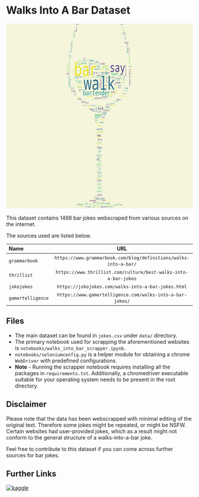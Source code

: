 # Walks Into A Bar Dataset


<img src='./data/thumbnail.png' alt='kaggle' height='500' width='800'>

This dataset contains 1498 bar jokes webscraped from various sources on the internet.

The sources used are listed below.

|   **Name**    | **URL** |
|:--------------|:-------:|
| `grammarbook`     | `https://www.grammarbook.com/blog/definitions/walks-into-a-bar/` |
| `thrillist`       | `https://www.thrillist.com/culture/best-walks-into-a-bar-jokes`  |
| `jokojokes`       | `https://jokojokes.com/walks-into-a-bar-jokes.html`              |
| `gamertelligence` | `https://www.gamertelligence.com/walks-into-a-bar-jokes/`        |


## Files

* The main dataset can be found in `jokes.csv` under `data/` directory.
* The primary notebook used for scrapping the aforementioned websites is `notebooks/walks_into_bar_scrapper.ipynb`.
* `notebooks/seleniumconfig.py` is a helper module for obtaining a chrome `WebDriver` with predefined configurations.
* **Note** - Running the scrapper notebook requires installing all the packages in `requirements.txt`. Additionally, a chromedriver executable suitable for your operating system needs to be present in the root directory.


## Disclaimer

Please note that the data has been webscrapped with minimal editing of the original text.
Therefore some jokes might be repeated, or might be NSFW. Certain websites had user-provided jokes, which as a result might not conform to the general structure of a walks-into-a-bar joke.

Feel free to contribute to this dataset if you can come across further sources for bar jokes.


## Further Links

[<img src='https://www.kaggle.com/static/images/site-logo.svg' alt='kaggle' height='40'>](https://www.kaggle.com/datasets/shiladityabasu/walks-into-a-bar-dataset)